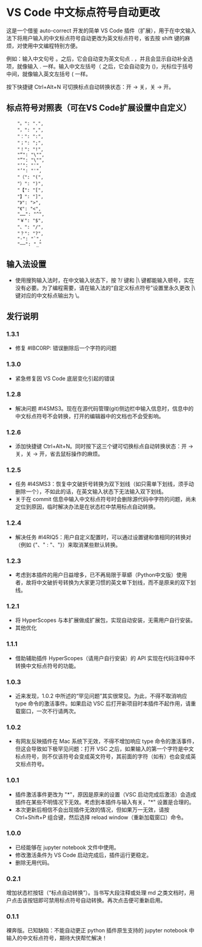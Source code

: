 # VS Code 中文标点符号自动更改

这是一个借鉴 auto-correct 开发的简单 VS Code 插件（扩展），用于在中文输入法下将用户输入的中文标点符号自动更改为英文标点符号，省去按 shift 键的麻烦，对使用中文编程特别方便。

例如：输入中文句号 。之后，它会自动变为英文句点 . ，并且会显示自动补全选项，就像输入 . 一样。输入中文左括号（ 之后，它会自动变为 ()，光标位于括号中间，就像输入英文左括号 ( 一样。

按下快捷键 Ctrl+Alt+N 可切换标点自动转换状态：开 -> 关，关 -> 开。

## 标点符号对照表（可在VS Code扩展设置中自定义）

```
    "。": ".",
    "，": ",",
    "：": ":",
    "；": ";",
    "！": "!",
    "“": "\"",
    "”": "\"",
    "‘": "'",
    "’": "'",
    "（": "(",
    "）": ")",
    "【": "[",
    "】": "]",
    "》": ">",
    "《": "<",
    "……": "^",
    "￥": "$",
    "、": "/",
    "？": "?",
    "·": "`",
    "——": "_"
```
## 输入法设置

- 使用搜狗输入法时，在中文输入状态下，按 ?/ 键和 |\\ 键都能输入顿号，实在没有必要。为了编程需要，请在输入法的“自定义标点符号”设置里永久更改 |\\ 键对应的中文标点输出为 \\。


## 发行说明

### 1.3.1
+ 修复 #IBC0RP: 错误删除后一个字符的问题

### 1.3.0
+ 紧急修复因 VS Code 底层变化引起的错误
  
### 1.2.8
+ 解决问题 #I4SMS3。现在在源代码管理(git)侧边栏中输入信息时，信息中的中文标点符号不会转换，打开的编辑器中的文档也不会受影响。
  
### 1.2.6
+ 添加快捷键 Ctrl+Alt+N。同时按下这三个键可切换标点自动转换状态：开 -> 关，关 -> 开，省去鼠标操作的麻烦。

### 1.2.5
+ 任务 #I4SMS3：恢复中文破折号转换为双下划线（如只需单下划线，须手动删除一个），不如此的话，在英文输入状态下无法输入双下划线。
+ 关于在 commit 信息中输入中文标点符号时会删除源代码中字符的问题，尚未定位到原因，临时解决办法是在状态栏中禁用标点自动转换。

### 1.2.4
+ 解决任务 #I4RIQ5：用户自定义配置时，可以通过设置键和值相同的转换对（例如 {"、" : "、"}）来取消某些默认转换。

### 1.2.3

+ 考虑到本插件的用户日益增多，已不再局限于草蟒（Python中文版）使用者，故将中文破折号转换为大家更习惯的英文单下划线，而不是原来的双下划线。

### 1.2.1

+ 将 HyperScopes 与本扩展做成扩展包，实现自动安装，无需用户自行安装。
+ 其他优化

### 1.1.1

+ 借助辅助插件 HyperScopes（请用户自行安装）的 API 实现在代码注释中不转换中文标点符号的功能。

### 1.0.3
+ 近来发现，1.0.2 中所述的“罕见问题”其实很常见。为此，不得不取消响应 type 命令的激活事件。如果启动 VSC 后打开新项目时本插件不起作用，请重载窗口，一次不行请两次。

### 1.0.2
+ 有网友反映插件在 Mac 系统下无效，不得不增加响应 type 命令的激活事件，但这会导致如下极罕见问题：打开 VSC 之后，如果输入的第一个字符是中文标点符号，则不仅该符号会变成英文符号，其前面的字符（如有）也会变成英文标点符号。

### 1.0.1
+ 插件激活事件更改为 "\*"，原因是原来的设置（VSC 启动完成后激活）会造成插件在某些不明情况下无效。考虑到本插件与输入有关，"\*" 设置是合理的。
+ 本次更新后相信不会出现插件无效的情况，但如果万一无效，请按 Ctrl+Shift+P 组合键，然后选择 reload window（重新加载窗口）命令。

### 1.0.0

+ 已经能够在 jupyter notebook 文件中使用。
+ 修改激活条件为 VS Code 启动完成后，插件运行更稳定。
+ 删除无用代码。

### 0.2.1

增加状态栏按钮（“标点自动转换”）。当书写大段注释或处理 md 之类文档时，用户点击该按钮即可禁用标点符号自动转换。再次点击便可重新启用。

### 0.1.1

裸奔版。已知缺陷：不能自动更正 python 插件原生支持的 jupyter notebook 中输入的中文标点符号，期待大侠帮忙解决！
